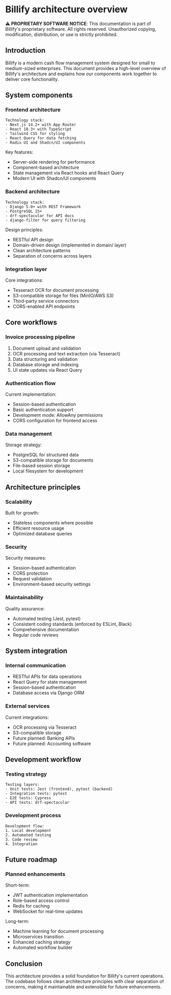 # Billify architecture overview

⚠️ **PROPRIETARY SOFTWARE NOTICE**: This documentation is part of Billify's proprietary software. All rights reserved.
Unauthorized copying, modification, distribution, or use is strictly prohibited.

## Introduction

Billify is a modern cash flow management system designed for small to medium-sized enterprises. This document provides a high-level overview of Billify's architecture and explains how our components work together to deliver core functionality.

## System components

### Frontend architecture

```
Technology stack:
- Next.js 14.2+ with App Router
- React 18.3+ with TypeScript
- Tailwind CSS for styling
- React Query for data fetching
- Radix UI and Shadcn/UI components
```

Key features:
- Server-side rendering for performance
- Component-based architecture
- State management via React hooks and React Query
- Modern UI with Shadcn/UI components

### Backend architecture

```
Technology stack:
- Django 5.0+ with REST Framework
- PostgreSQL 15+
- drf-spectacular for API docs
- django-filter for query filtering
```

Design principles:
- RESTful API design
- Domain-driven design (implemented in domain/ layer)
- Clean architecture patterns
- Separation of concerns across layers

### Integration layer

Core integrations:
- Tesseract OCR for document processing
- S3-compatible storage for files (MinIO/AWS S3)
- Third-party service connectors
- CORS-enabled API endpoints

## Core workflows

### Invoice processing pipeline

1. Document upload and validation
2. OCR processing and text extraction (via Tesseract)
3. Data structuring and validation
4. Database storage and indexing
5. UI state updates via React Query

### Authentication flow

Current implementation:
- Session-based authentication
- Basic authentication support
- Development mode: AllowAny permissions
- CORS configuration for frontend access

### Data management

Storage strategy:
- PostgreSQL for structured data
- S3-compatible storage for documents
- File-based session storage
- Local filesystem for development

## Architecture principles

### Scalability

Built for growth:
- Stateless components where possible
- Efficient resource usage
- Optimized database queries

### Security

Security measures:
- Session-based authentication
- CORS protection
- Request validation
- Environment-based security settings

### Maintainability

Quality assurance:
- Automated testing (Jest, pytest)
- Consistent coding standards (enforced by ESLint, Black)
- Comprehensive documentation
- Regular code reviews

## System integration

### Internal communication

- RESTful APIs for data operations
- React Query for state management
- Session-based authentication
- Database access via Django ORM

### External services

Current integrations:
- OCR processing via Tesseract
- S3-compatible storage
- Future planned: Banking APIs
- Future planned: Accounting software

## Development workflow

### Testing strategy

```
Testing layers:
- Unit tests: Jest (frontend), pytest (backend)
- Integration tests: pytest
- E2E tests: Cypress
- API tests: drf-spectacular
```

### Development process

```
Development flow:
1. Local development
2. Automated testing
3. Code review
4. Integration
```

## Future roadmap

### Planned enhancements

Short-term:
- JWT authentication implementation
- Role-based access control
- Redis for caching
- WebSocket for real-time updates

Long-term:
- Machine learning for document processing
- Microservices transition
- Enhanced caching strategy
- Automated workflow builder

## Conclusion

This architecture provides a solid foundation for Billify's current operations. The codebase follows clean architecture principles with clear separation of concerns, making it maintainable and extensible for future enhancements.